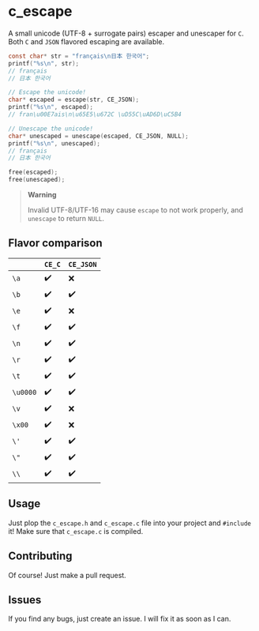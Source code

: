 # c_escape
A small unicode (UTF-8 + surrogate pairs) escaper and unescaper for `C`. Both `C` and `JSON` flavored escaping are available.
```c
const char* str = "français\n日本 한국어";
printf("%s\n", str);
// français 
// 日本 한국어

// Escape the unicode!
char* escaped = escape(str, CE_JSON);
printf("%s\n", escaped);
// fran\u00E7ais\n\u65E5\u672C \uD55C\uAD6D\uC5B4

// Unescape the unicode!
char* unescaped = unescape(escaped, CE_JSON, NULL);
printf("%s\n", unescaped);
// français 
// 日本 한국어

free(escaped);
free(unescaped);

```

> **Warning**
>
> Invalid UTF-8/UTF-16 may cause `escape` to not work properly, and `unescape` to return `NULL`.

## Flavor comparison

|          | `CE_C` | `CE_JSON` |
|----------|--------|-----------|
| `\a`     | ✔️      | ❌         |
| `\b`     | ✔️      | ✔️         |
| `\e`     | ✔️      | ❌         |
| `\f`     | ✔️      | ✔️         |
| `\n`     | ✔️      | ✔️         |
| `\r`     | ✔️      | ✔️         |
| `\t`     | ✔️      | ✔️         |
| `\u0000` | ✔️      | ✔️         |
| `\v`     | ✔️      | ❌         |
| `\x00`   | ✔️      | ❌         |
| `\'`     | ✔️      | ✔️         |
| `\"`     | ✔️      | ✔️         |
| `\\`     | ✔️      | ✔️         |

## Usage

Just plop the `c_escape.h` and `c_escape.c` file into your project and `#include` it!
Make sure that `c_escape.c` is compiled.

## Contributing

Of course! Just make a pull request.

## Issues

If you find any bugs, just create an issue. I will fix it as soon as I can.
